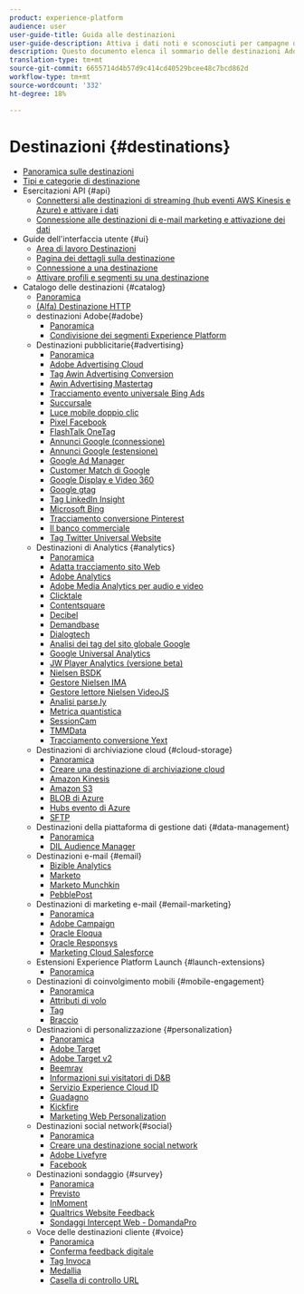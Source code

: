 ```yaml
---
product: experience-platform
audience: user
user-guide-title: Guida alle destinazioni
user-guide-description: Attiva i dati noti e sconosciuti per campagne di marketing cross-channel, campagne e-mail, pubblicità mirata e molti altri casi d’uso.
description: Questo documento elenca il sommario delle destinazioni Adobe Experience Platform
translation-type: tm+mt
source-git-commit: 6655714d4b57d9c414cd40529bcee48c7bcd862d
workflow-type: tm+mt
source-wordcount: '332'
ht-degree: 18%

---
```



# Destinazioni {#destinations}

* [Panoramica sulle destinazioni](./home.md)
* [Tipi e categorie di destinazione](./destination-types.md)
* Esercitazioni API {#api}
   * [Connettersi alle destinazioni di streaming (hub eventi AWS Kinesis e Azure) e attivare i dati](./api/streaming-destinations.md)
   * [Connessione alle destinazioni di e-mail marketing e attivazione dei dati](./api/email-marketing.md)
* Guide dell&#39;interfaccia utente {#ui}
   * [Area di lavoro Destinazioni](./ui/destinations-workspace.md)
   * [Pagina dei dettagli sulla destinazione](./ui/destination-details-page.md)
   * [Connessione a una destinazione](./ui/connect-destination.md)
   * [Attivare profili e segmenti su una destinazione](./ui/activate-destinations.md)
* Catalogo delle destinazioni {#catalog}
   * [Panoramica](./catalog/overview.md)
   * [ (Alfa) Destinazione HTTP](./catalog/http-destination.md)
   *  destinazioni Adobe{#adobe}
      * [Panoramica](./catalog/adobe/overview.md)
      * [Condivisione dei segmenti  Experience Platform](https://experienceleague.adobe.com/docs/audience-manager/user-guide/implementation-integration-guides/integration-experience-platform/aam-aep-audience-sharing.html)
   * Destinazioni pubblicitarie{#advertising}
      * [Panoramica](./catalog/advertising/overview.md)
      * [Adobe Advertising Cloud](./catalog/advertising/adobe-advertising-cloud.md)
      * [Tag Awin Advertising Conversion](./catalog/advertising/awin-conversiontag.md)
      * [Awin Advertising Mastertag](./catalog/advertising/awin-mastertag.md)
      * [Tracciamento evento universale Bing Ads](./catalog/advertising/bing-ads.md)
      * [Succursale](./catalog/advertising/branch.md)
      * [Luce mobile doppio clic](./catalog/advertising/doubleclick-floodlight.md)
      * [Pixel Facebook](./catalog/advertising/facebook-pixel.md)
      * [FlashTalk OneTag](./catalog/advertising/flashtalking.md)
      * [Annunci Google (connessione)](./catalog/advertising/google-ads-destination.md)
      * [Annunci Google (estensione)](./catalog/advertising/google-ads-extension.md)
      * [Google Ad Manager](./catalog/advertising/google-ad-manager.md)
      * [Customer Match di Google](./catalog/advertising/google-customer-match.md)
      * [Google Display e Video 360](./catalog/advertising/google-dv360.md)
      * [Google gtag](./catalog/advertising/gtag-advertising.md)
      * [Tag LinkedIn Insight](./catalog/advertising/linkedin.md)
      * [Microsoft Bing](./catalog/advertising/bing.md)
      * [Tracciamento conversione Pinterest](./catalog/advertising/pinterest.md)
      * [Il banco commerciale](./catalog/advertising/tradedesk.md)
      * [Tag Twitter Universal Website](./catalog/advertising/twitter-uwt.md)
   * Destinazioni di Analytics {#analytics}
      * [Panoramica](./catalog/analytics/overview.md)
      * [Adatta tracciamento sito Web](./catalog/analytics/adform.md)
      * [Adobe Analytics](./catalog/analytics/adobe-analytics.md)  
      * [ Adobe Media Analytics per audio e video](./catalog/analytics/adobe-video-analytics.md)
      * [Clicktale](./catalog/analytics/clicktale.md)
      * [Contentsquare](./catalog/analytics/contentsquare.md)
      * [Decibel](./catalog/analytics/decibel.md)
      * [Demandbase](./catalog/analytics/demandbase.md)
      * [Dialogtech](./catalog/analytics/dialogtech.md)
      * [Analisi dei tag del sito globale Google](./catalog/analytics/gtag-analytics.md)
      * [Google Universal Analytics](./catalog/analytics/google-universal-analytics.md)
      * [JW Player Analytics (versione beta)](./catalog/analytics/jw-player-analytics.md)
      * [Nielsen BSDK](./catalog/analytics/nielsen-bsdk.md)
      * [Gestore Nielsen IMA](./catalog/analytics/nielsen-ima.md)
      * [Gestore lettore Nielsen VideoJS](./catalog/analytics/nielsen-videojs.md)
      * [Analisi parse.ly](./catalog/analytics/parsely.md)
      * [Metrica quantistica](./catalog/analytics/quantum-metric.md)
      * [SessionCam](./catalog/analytics/sessioncam.md)
      * [TMMData](./catalog/analytics/tmmdata.md)
      * [Tracciamento conversione Yext](./catalog/analytics/yext.md)
   * Destinazioni di archiviazione cloud {#cloud-storage}
      * [Panoramica](./catalog/cloud-storage/overview.md)
      * [Creare una destinazione di archiviazione cloud](./catalog/cloud-storage/workflow.md)
      * [ Amazon Kinesis](./catalog/cloud-storage/amazon-kinesis.md)
      * [Amazon S3](./catalog/cloud-storage/amazon-s3.md)
      * [BLOB di Azure](./catalog/cloud-storage/azure-blob.md)
      * [Hubs evento di Azure](./catalog/cloud-storage/azure-event-hubs.md)
      * [SFTP](./catalog/cloud-storage/sftp.md)
   * Destinazioni della piattaforma di gestione dati {#data-management}
      * [Panoramica](./catalog/data-management/overview.md)
      * [DIL Audience Manager ](./catalog/data-management/aam-dil-extension.md)
   * Destinazioni e-mail {#email}
      * [Bizible Analytics](./catalog/email/bizible.md)
      * [Marketo](./catalog/email/marketo.md)
      * [Marketo Munchkin](./catalog/email/marketo-munchkin.md)
      * [PebblePost](./catalog/email/pebblepost.md)
   * Destinazioni di marketing e-mail {#email-marketing}
      * [Panoramica](./catalog/email-marketing/overview.md)
      * [Adobe Campaign](./catalog/email-marketing/adobe-campaign.md)
      * [ Oracle Eloqua](./catalog/email-marketing/oracle-eloqua.md)
      * [ Oracle Responsys](./catalog/email-marketing/oracle-responsys.md)
      * [Marketing Cloud Salesforce](./catalog/email-marketing/salesforce-marketing-cloud.md)
   * Estensioni Experience Platform Launch {#launch-extensions}
      * [Panoramica](./catalog/launch-extensions/overview.md)
   * Destinazioni di coinvolgimento mobili {#mobile-engagement}
      * [Panoramica](./catalog/mobile-engagement/overview.md)
      * [Attributi di volo](./catalog/mobile-engagement/airship-attributes.md)
      * [Tag](./catalog/mobile-engagement/airship-tags.md)
      * [Braccio](./catalog/mobile-engagement/braze.md)
   * Destinazioni di personalizzazione {#personalization}
      * [Panoramica](./catalog/personalization/overview.md)
      * [Adobe Target](./catalog/personalization/adobe-target.md)
      * [ Adobe Target v2](./catalog/personalization/adobe-target-v2.md)
      * [Beemray](./catalog/personalization/beemray.md)
      * [Informazioni sui visitatori di D&amp;B](./catalog/personalization/dnb.md)
      * [Servizio Experience Cloud ID](./catalog/personalization/adobe-ecid.md)
      * [Guadagno](./catalog/personalization/gainsight.md)
      * [Kickfire](./catalog/personalization/kickfire.md)
      * [Marketing Web Personalization](./catalog/personalization/marketo-web-personalization.md)
   * Destinazioni social network{#social}
      * [Panoramica](./catalog/social/overview.md)
      * [Creare una destinazione social network](./catalog/social/workflow.md)
      * [ Adobe Livefyre](./catalog/social/adobe-livefyre.md)
      * [Facebook](./catalog/social/facebook.md)
   * Destinazioni sondaggio {#survey}
      * [Panoramica](./catalog/survey/overview.md)
      * [Previsto](./catalog/survey/foresee.md)
      * [InMoment](./catalog/survey/inmoment.md)
      * [Qualtrics Website Feedback](./catalog/survey/qualtrics.md)
      * [Sondaggi Intercept Web - DomandaPro](./catalog/survey/web-intercept-surveys.md)
   * Voce delle destinazioni cliente {#voice}
      * [Panoramica](./catalog/voice/overview.md)
      * [Conferma feedback digitale](./catalog/voice/confirmit-digital-feedback.md)
      * [Tag Invoca](./catalog/voice/invoca.md)
      * [Medallia](./catalog/voice/medallia.md)
      * [Casella di controllo URL](./catalog/voice/talkurl.md)